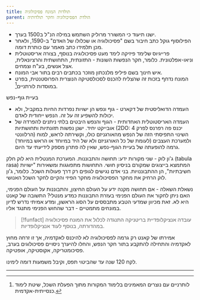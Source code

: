 ```yaml
---
title: תולדות המונח פסיכולוגיה
parent: הולדת הפסיכולוגיה וחקר תולדותיה
---
```



- ישנו תיעוד כי המשורר מרוליק השתמש במילה הנ"ל ב1500 בערך.
- הפילוסוף גוקל כתב חיבור בשם "פסיכולוגיה או שכלולו של האדם" ב-1590, ולאחר מכן תלמידו כתב מאמר עם כותרת דומה.
- פרייגיוס שלימד פיזיקה לימד מעט פסיכולוגיה בנוסף, בצורה אריסטוטלית וניאו-אפלטונית. כלומר, חקר הנפשות השונות - התזונתית, התחושתית והרציונאלית, אצל אנשים, בע"ח וצמחים.
- איש חינוך בשם פיליפ מלנכתון מוזכר בכתבים רבים בתור אבי המונח.
- המונח נדחף בזכות זה שהצליח להכנס לסכולסטיקה הנוצרית הפרוסטנטית, בפרט במוסדות לורתניים[^1].


בעיית גוף-נפש
- העמדה הדואליסטית של דקארט - גוף ונפש הן ישויות נפרדות החיות במקביל, ולא יכולות להשפיע זה על זה. הנפש ייחודית לאדם.
- העמדה האריסטוטלית האחדותית - הגוף והנפש היבטים בלתי ניתנים להפרדה של אובייקט יחיד. ישנן נפשות תזונתיות ותחושתיות (2DO: יכנס פה רפרנס לפרק 4 הרלוונטי)
השינוי התפיסתי הזה של הנפש מהאורגניזם כולו, וקשירתה לראש, למוח ולמערכת העצבים (לעומת של כל האורגניזם ולא של היד במיוחד או הראש במיוחד) גרמה להופעתה של בעיית הגוף-נפש, שאין לה פתרון מספק לידיעתי עד היום.

ג'ון לוק - שני מקורות ידע: תחושה והתבוננות. המערכת המנטלית היא לוק חלק (tabula rasa) המתמצא בייצוגים שמקורם בניסיון חושי. התחושות מתפוגגות ומשאירות "ישויות חשיבתיות", הן ההתבוננויות. בני אדם נגישים לגופים רק דרך פעולות השכל. כלומר, ג'ון לוק הרחיק את מחקר הפסיכולוגיה מחקר הפיזי והקיים לחקר השכל האנושי.

נשאלת השאלה - אם תחושה מקנה ידע על העולם החיצון, והתבוננות על העולם הפנימי, האם ניתן לחקור את העולם הפנימי בעזרת התבוננות כמדע מנטלי? התשובה של קאנט היא לא. זאת מכיוון שמדעי הטבע מתבססים על הסוג הראשון, ומדע אמיתי נדרש לדיון במונחים מתמטיים - דבר שהחוש הפנימי מתנגד אליו.

>[!funfact] עובדה
>אנציקלופדיית בריטניקה התנגדה לכלול את המונח פסיכולוגיה במהדורתה, בנוסף לעוד אנציקלופדיות.

אמירתו של קאנט רק גרמה לפסיכולוגיה לא להיכנס לאקדמיה, אך זו זרחה מחוץ לאקדמיה והתחילה להתקבע בתור חקר הנפש, והחלו להיערך ניסויים פסיכולוגים בערב, פסיכומטריקה, אקוסטיקה, אופטיקה. 

לקח 120 שנה עד שהביטוי תפס, וקיבל משמעות דומה לימינו.

___
[^1]: לותרניים עם נוצרים המאמינים בלימוד המקורות מתוך הפעלת השכל, שיטת לימוד כנסייתית-אקדמית.



<script src="https://utteranc.es/client.js"
        repo="AdiShamir/AdiShamir.github.io"
        issue-term="pathname"
        label="comment"
        theme="github-dark"
        crossorigin="anonymous"
        async>
</script>
